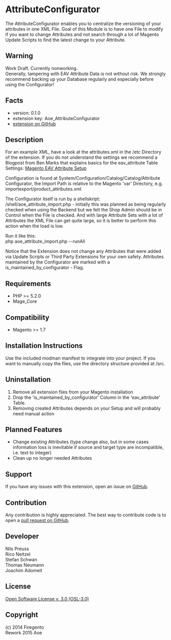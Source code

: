AttributeConfigurator
=====================
The AttributeConfigurator enables you to centralize the versioning of your attributes in one XML File. Goal of this
Module is to have one File to modify if you want to change Attributes and not search through a lot of Magento
Update Scripts to find the latest change to your Attribute.

Warning
-------
Work Draft. Currently nonworking.<br />
Generally, tampering with EAV Attribute Data is not without risk. We strongly recommend backing up your
Database regularly and especially before using the Configurator!

Facts
-----
- version: 0.1.0
- extension key: Aoe_AttributeConfigurator
- [extension on GitHub](https://github.com/AOEpeople/AttributeConfigurator)

Description
-----------
For an example XML, have a look at the attributes.xml in the /etc Directory of the extension. If you do not understand
the settings we recommend a Blogpost from Ben Marks that explains basics for the eav_attribute Table Settings:
[Magento EAV Attribute Setup](http://www.webguys.de/magento/eav-attribute-setup/)

Configuration is found at System/Configuration/Catalog/Catalog/Attribute Configurator, the Import Path is
relative to the Magento 'var' Directory, e.g. importexport/product_attributes.xml

The Configurator itself is run by a shellskript: /shell/aoe_attribute_import.php - initially this was planned
as being regularly checked when using the Backend but we felt the Shop Admin should be in Control when the
File is checked. And with large Attribute Sets with a lot of Attributes the XML File can get quite large,
so it is better to perform this action when the load is low.

Run it like this:<br />
php aoe_attribute_import.php --runAll

Notice that the Extension does not change any Attributes that were added via Update Scripts or Third Party Extensions
for your own safety. Attributes maintained by the Configurator are marked with a is_maintained_by_configurator - Flag.

Requirements
------------
- PHP >= 5.2.0
- Mage_Core

Compatibility
-------------
- Magento >= 1.7

Installation Instructions
-------------------------
Use the included modman manifest to integrate into your project. If you want to manually copy the files, use the
directory structure provided at /src.

Uninstallation
--------------
1. Remove all extension files from your Magento installation
2. Drop the 'is_maintained_by_configurator' Column in the 'eav_attribute' Table.
3. Removing created Attributes depends on your Setup and will probably need manual action

Planned Features
----------------
- Change existing Attributes (type change also, but in some cases information loss is inevitable if source and target
type are incompatible, i.e. text to integer)
- Clean up no longer needed Attributes

Support
-------
If you have any issues with this extension, open an issue on
[GitHub](https://github.com/AOEpeople/AttributeConfigurator/issues).

Contribution
------------
Any contribution is highly appreciated. The best way to contribute code is to open a
[pull request on GitHub](https://help.github.com/articles/using-pull-requests).

Developer
---------
Nils Preuss<br />
Rico Neitzel<br />
Stefan Schwan<br />
Thomas Neumann<br />
Joachim Adomeit<br />

License
-------
[Open Software License v. 3.0 (OSL-3.0)](http://opensource.org/licenses/OSL-3.0)

Copyright
---------
(c) 2014 Firegento<br />
Rework 2015 Aoe
